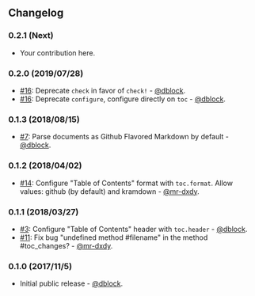 ## Changelog

### 0.2.1 (Next)

* Your contribution here.

### 0.2.0 (2019/07/28)

* [#16](https://github.com/dblock/danger-toc/pull/16): Deprecate `check` in favor of `check!` - [@dblock](https://github.com/dblock).
* [#16](https://github.com/dblock/danger-toc/pull/16): Deprecate `configure`, configure directly on `toc` - [@dblock](https://github.com/dblock).

### 0.1.3 (2018/08/15)

* [#7](https://github.com/dblock/danger-toc/issues/7): Parse documents as Github Flavored Markdown by default - [@dblock](https://github.com/dblock).

### 0.1.2 (2018/04/02)

* [#14](https://github.com/dblock/danger-toc/pull/14): Configure "Table of Contents" format with `toc.format`. Allow values: github (by default) and kramdown - [@mr-dxdy](https://github.com/mr-dxdy).

### 0.1.1 (2018/03/27)

* [#3](https://github.com/dblock/danger-toc/issues/3): Configure "Table of Contents" header with `toc.header` - [@dblock](https://github.com/dblock).
* [#11](https://github.com/dblock/danger-toc/pull/11): Fix bug "undefined method #filename" in the method #toc_changes? - [@mr-dxdy](https://github.com/mr-dxdy).

### 0.1.0 (2017/11/5)

* Initial public release - [@dblock](https://github.com/dblock).
